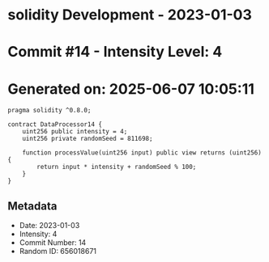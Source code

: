 ﻿# solidity Development - 2023-01-03
# Commit #14 - Intensity Level: 4
# Generated on: 2025-06-07 10:05:11
```solidity
pragma solidity ^0.8.0;

contract DataProcessor14 {
    uint256 public intensity = 4;
    uint256 private randomSeed = 811698;

    function processValue(uint256 input) public view returns (uint256) {
        return input * intensity + randomSeed % 100;
    }
}
```
## Metadata
- Date: 2023-01-03
- Intensity: 4
- Commit Number: 14
- Random ID: 656018671
